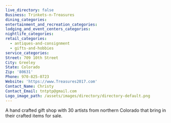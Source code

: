 ```yaml
---
live_directory: false
Business: Trinkets-n-Treasures
dining_categories:
entertainment_and_recreation_categories:
lodging_and_event_centers_categories:
nightlife_categories:
retail_categories:
  - antiques-and-consignment
  - gifts-and-hobbies
service_categories:
Street: 709 10th Street
City: Greeley
State: Colorado
Zip: '80631'
Phone: 970-825-0723
Website: 'https://www.Treasures2017.com'
Contact_Name: Christy
Contact_Email: tntptp@gmail.com
Logo_image_path: /assets/images/directory/directory-default.png
---
```


A hand crafted gift shop with 30 artists from northern Colorado that bring in their crafted items for sale.